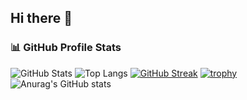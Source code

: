 ## Hi there 👋

<!--
**Haseef2005/Haseef2005** is a ✨ _special_ ✨ repository because its `README.md` (this file) appears on your GitHub profile.

Here are some ideas to get you started:

- 🔭 I’m currently working on ...
- 🌱 I’m currently learning ...
- 👯 I’m looking to collaborate on ...
- 🤔 I’m looking for help with ...
- 💬 Ask me about ...
- 📫 How to reach me: ...
- 😄 Pronouns: ...
- ⚡ Fun fact: ...
-->

### 📊 GitHub Profile Stats

![GitHub Stats](https://github-readme-stats.vercel.app/api?username=Haseef2005&show_icons=true&theme=tokyonight)
![Top Langs](https://github-readme-stats.vercel.app/api/top-langs/?username=Haseef2005&layout=compact&theme=tokyonight)
[![GitHub Streak](https://streak-stats.demolab.com?user=Haseef2005&theme=tokyonight)](https://git.io/streak-stats)
[![trophy](https://github-profile-trophy.vercel.app/?username=Haseef2005&theme=tokyonight)](https://github.com/ryo-ma/github-profile-trophy)
![Anurag's GitHub stats](https://github-readme-stats.vercel.app/api?username=YOUR_USERNAME&show_icons=true&include_all_commits=true)


